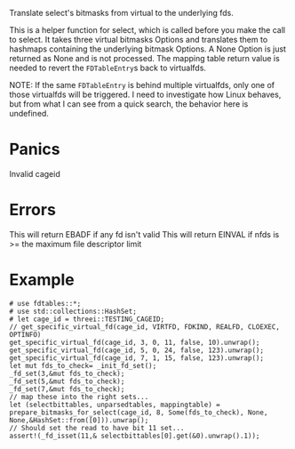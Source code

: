 Translate select's bitmasks from virtual to the underlying fds.

This is a helper function for select, which is called before you make the
call to select.  It takes three virtual bitmasks Options and translates them
to hashmaps containing the underlying bitmask Options.  A None Option is just 
returned as None and is not processed.  The mapping table return value is 
needed to revert the `FDTableEntry`s back to virtualfds.


NOTE: If the same `FDTableEntry` is behind multiple virtualfds, only one of 
those virtualfds will be triggered.  I need to investigate how Linux behaves, 
but from what I can see from a quick search, the behavior here is undefined.

# Panics
  Invalid cageid

# Errors
  This will return EBADF if any fd isn't valid
  This will return EINVAL if nfds is >= the maximum file descriptor limit

# Example
```
# use fdtables::*;
# use std::collections::HashSet;
# let cage_id = threei::TESTING_CAGEID;
// get_specific_virtual_fd(cage_id, VIRTFD, FDKIND, REALFD, CLOEXEC, OPTINFO)
get_specific_virtual_fd(cage_id, 3, 0, 11, false, 10).unwrap();
get_specific_virtual_fd(cage_id, 5, 0, 24, false, 123).unwrap();
get_specific_virtual_fd(cage_id, 7, 1, 15, false, 123).unwrap();
let mut fds_to_check= _init_fd_set();
_fd_set(3,&mut fds_to_check);
_fd_set(5,&mut fds_to_check);
_fd_set(7,&mut fds_to_check);
// map these into the right sets...
let (selectbittables, unparsedtables, mappingtable) = prepare_bitmasks_for_select(cage_id, 8, Some(fds_to_check), None, None,&HashSet::from([0])).unwrap();
// Should set the read to have bit 11 set...
assert!(_fd_isset(11,& selectbittables[0].get(&0).unwrap().1));
```
